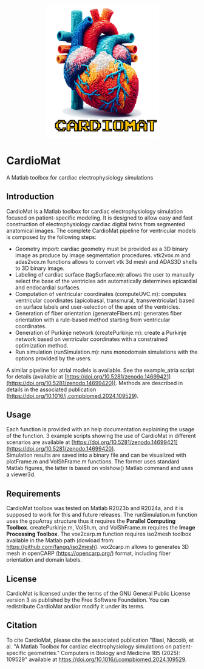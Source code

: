 <p align="center">
  <img width="300" src="https://github.com/niccolobiasi/CardioMat/blob/main/logo_cardiomat_low.png">
</p>

# CardioMat
A Matlab toolbox for cardiac electrophysiology simulations

## Introduction

CardioMat is a Matlab toolbox for cardiac electrophysiology simulation focused on patient-specific modeling. It is designed to allow easy and fast construction of electrophysiology cardiac digital twins from segmented anatomical images. The complete CardioMat pipeline for ventricular models is composed by the following steps:

- Geometry import: cardiac geometry must be provided as a 3D binary image as produce by image segmentation procedures. vtk2vox.m and adas2vox.m functions allows to convert vtk 3d mesh and ADAS3D shells to 3D binary image.
- Labeling of cardiac surface (tagSurface.m):  allows the user to manually select the base of the ventricles adn automatically determines epicardial and endocardial surfaces.
- Computation of ventricular coordinates (computeUVC.m): computes ventricular coordinates (apicobasal, transmural, transventricular) based on surface labels and user-selection of the apex of the ventricles.
- Generation of fiber orientation (generateFibers.m): generates fiber orientation with a rule-based method starting from ventricular coordinates.
- Generation of Purkinje network (createPurkinje.m): create a Purkinje network based on ventricular coordinates with a constrained optimization method.
-  Run simulation (runSimulation.m): runs monodomain simulations with the options provided by the users.

A similar pipeline for atrial models is available. See the example_atria script for details (available at [https://doi.org/10.5281/zenodo.14699421](https://doi.org/10.5281/zenodo.14699420)).
Methods are described in details in the associated publication (https://doi.org/10.1016/j.compbiomed.2024.109529).

## Usage

Each function is provided with an help documentation explaining the usage of the function. 3 example scripts showing the use of CardioMat in different scenarios are available at [https://doi.org/10.5281/zenodo.14699421](https://doi.org/10.5281/zenodo.14699420).  
Simulation results are saved into a binary file and can be visualized with plotFrame.m and VolShFrame.m functions. The former uses standard Matlab figures, the latter is based on volshow() Matlab command and uses a viewer3d. 

## Requirements

CardioMat toolbox was tested on Matlab R2023b and R2024a, and it is supposed to work for this and future releases.
The runSimulation.m function uses the gpuArray structure thus it requires the **Parallel Computing Toolbox**.
createPurkinje.m, VolSh.m, and VolShFrame.m requires the **Image Processing Toolbox**.
The vox2carp.m function requires iso2mesh toolbox available in the Matlab path (dowload from: https://github.com/fangq/iso2mesh). vox2carp.m allows to generates 3D mesh in openCARP (https://opencarp.org/) format, including fiber orientation and domain labels.


## License 

CardioMat is licensed under the terms of the GNU General Public License version 3 as published by the Free Software Foundation. You can redistribute CardioMat and/or modify it under its terms. 

## Citation

To cite CardioMat, please cite the associated publication "Biasi, Niccolò, et al. "A Matlab Toolbox for cardiac electrophysiology simulations on patient-specific geometries." Computers in Biology and Medicine 185 (2025): 109529" available at https://doi.org/10.1016/j.compbiomed.2024.109529.
